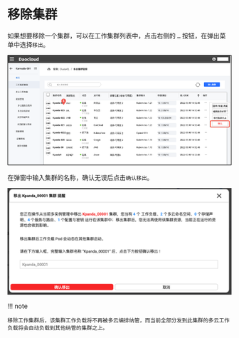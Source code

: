 # 移除集群

如果想要移除一个集群，可以在工作集群列表中，点击右侧的 `…` 按钮，在弹出菜单中选择`移出`。

![removal](../images/removecl01.png)

在弹窗中输入集群的名称，确认无误后点击`确认移出`。

![removal](../images/removecl02.png)

!!! note

    移除工作集群后，该集群工作负载将不再被多云编排纳管，而当前全部分发到此集群的多云工作负载将会自动负载到其他纳管的集群之上。
